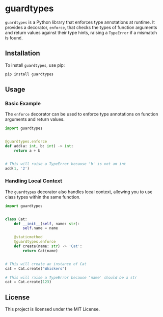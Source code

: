 # guardtypes

`guardtypes` is a Python library that enforces type annotations at runtime. It provides a decorator, `enforce`, that checks the types of function arguments and return values against their type hints, raising a `TypeError` if a mismatch is found.

## Installation

To install `guardtypes`, use pip:

```sh
pip install guardtypes
```

## Usage

### Basic Example

The `enforce` decorator can be used to enforce type annotations on function arguments and return values.

```python
import guardtypes


@guardtypes.enforce
def add(a: int, b: int) -> int:
    return a + b


# This will raise a TypeError because 'b' is not an int
add(1, '2')
```

### Handling Local Context

The `guardtypes` decorator also handles local context, allowing you to use class types within the same function.

```python
import guardtypes


class Cat:
    def __init__(self, name: str):
        self.name = name

    @staticmethod
    @guardtypes.enforce
    def create(name: str) -> 'Cat':
        return Cat(name)


# This will create an instance of Cat
cat = Cat.create("Whiskers")

# This will raise a TypeError because 'name' should be a str
cat = Cat.create(123)
```

## License

This project is licensed under the MIT License.
